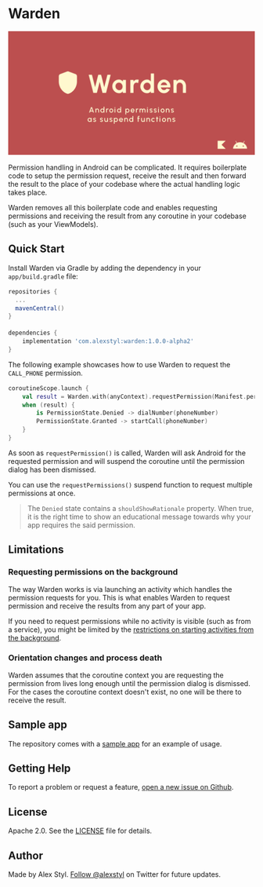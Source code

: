 # Warden

![Android permissions as suspend functions](/assets/banner.png)

Permission handling in Android can be complicated. It requires boilerplate code to setup the
permission request, receive the result and then forward the result to the place of your codebase
where the actual handling logic takes place.

Warden removes all this boilerplate code and enables requesting permissions and receiving the result
from any coroutine in your codebase (such as your ViewModels).

## Quick Start

Install Warden via Gradle by adding the dependency in your `app/build.gradle` file:

```gradle
repositories {
  ...
  mavenCentral()
}

dependencies {
    implementation 'com.alexstyl:warden:1.0.0-alpha2'   
}
```

The following example showcases how to use Warden to request the `CALL_PHONE` permission.

```kotlin
coroutineScope.launch {
    val result = Warden.with(anyContext).requestPermission(Manifest.permission.CALL_PHONE)
    when (result) {
        is PermissionState.Denied -> dialNumber(phoneNumber)
        PermissionState.Granted -> startCall(phoneNumber)
    }
}
```

As soon as `requestPermission()` is called, Warden will ask Android for the requested permission and
will suspend the coroutine until the permission dialog has been dismissed.

You can use the `requestPermissions()` suspend function to request multiple permissions at once.

> The `Denied` state contains a `shouldShowRationale` property. When true, it is the right
> time to show an educational message towards why your app requires the said permission.

## Limitations

### Requesting permissions on the background

The way Warden works is via launching an activity which handles the permission requests for you. This is what enables Warden to request permission and receive the results from any part of your app. 

If you need to request permissions while no activity is visible (such as from a service), you might be limited by the [restrictions on starting activities from the background](https://developer.android.com/guide/components/activities/background-starts).

### Orientation changes and process death

Warden assumes that the coroutine context you are requesting the permission from lives long enough until the permission dialog is dismissed.
For the cases the coroutine context doesn't exist, no one will be there to receive the result.

## Sample app

The repository comes with a [sample app](/sample) for an example of usage.

## Getting Help

To report a problem or request a feature, [open a new issue on Github][1].

## License

Apache 2.0. See the [LICENSE](https://github.com/alexstyl/warden/blob/main/LICENSE) file for
details.

## Author

Made by Alex Styl. [Follow @alexstyl](https://www.twitter.com/alexstyl) on Twitter for future
updates.

[1]: https://github.com/alexstyl/warden/issues
